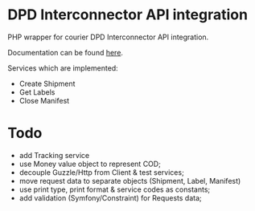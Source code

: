 # DPD Interconnector API integration

PHP wrapper for courier DPD Interconnector API integration.

Documentation can be found [here](ftp://ftp.dpd.ee/Integratsioon/Interconnector_dokumentatsioon.pdf).

Services which are implemented:
- Create Shipment
- Get Labels
- Close Manifest

# Todo

- add Tracking service
- use Money value object to represent COD;
- decouple Guzzle/Http from Client & test services;
- move request data to separate objects (Shipment, Label, Manifest)
- use print type, print format & service codes as constants;
- add validation (Symfony/Constraint) for Requests data;
